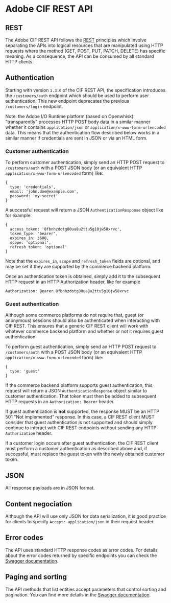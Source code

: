 # Adobe CIF REST API

## REST

The Adobe CIF REST API follows the [REST](https://en.wikipedia.org/wiki/Representational_state_transfer) principles which involve separating the APIs into logical resources that are manipulated using HTTP requests where the method (GET, POST, PUT, PATCH, DELETE) has specific meaning. As a consequence, the API can be consumed by all standard HTTP clients.

## Authentication

Starting with version `1.3.0` of the CIF REST API, the specification introduces the `/customers/auth` endpoint which should be used to perform user authentication. This new endpoint deprecates the previous `/customers/login` endpoint.

Note: the Adobe I/O Runtime platform (based on Openwhisk) "transparently" processes HTTP POST body data in a similar manner whether it contains `application/json` or `application/x-www-form-urlencoded` data. This means that the authentication flow described below works in a similar manner if credentials are sent in JSON or via an HTML form.

### Customer authentication

To perform customer authentication, simply send an HTTP POST request to `/customers/auth` with a POST JSON body (or an equivalent HTTP `application/x-www-form-urlencoded` form) like:
```
{
  type: 'credentials',
  email: 'john.doe@example.com',
  password: 'my-secret'
}
```
A successful request will return a JSON `AuthenticationResponse` object like for example:
```
{
  access_token: '8fbnhzdotg80ua8u2ttu5g10jw58xrvc',
  token_type: 'bearer',
  expires_in: 3600,
  scope: 'optional',
  refresh_token: 'optional'
}
```
Note that the `expires_in`, `scope` and `refresh_token` fields are optional, and may be set if they are supported by the commerce backend platform.

Once an authentication token is obtained, simply add it to the subsequent HTTP request in an HTTP Authorization header, like for example
```
Authorization: Bearer 8fbnhzdotg80ua8u2ttu5g10jw58xrvc
```

### Guest authentication

Although some commerce platforms do not require that, guest (or anonymous) sessions should also be authenticated when interacting with CIF REST. This ensures that a generic CIF REST client will work with whatever commerce backend platform and whether or not it requires guest authentication.

To perform guest authentication, simply send an HTTP POST request to `/customers/auth` with a POST JSON body (or an equivalent HTTP `application/x-www-form-urlencoded` form) like:
```
{
  type: 'guest'
}
```
If the commerce backend platform supports guest authentication, this request will return a JSON `AuthenticationResponse` object similar to customer authentication. That token must then be added to subsequent HTTP requests in an `Authorization: Bearer` header.

If guest authentication is **not** supported, the response MUST be an HTTP 501 "Not implemented" response. In this case, a CIF REST client MUST consider that guest authentication is not supported and should simply continue to interact with CIF REST endpoints without sending any HTTP `Authorization` header.

If a customer login occurs after guest authentication, the CIF REST client must perform a customer authentication as described above and, if successful, must replace the guest token with the newly obtained customer token.
 
## JSON

All response payloads are in JSON format.

## Content negociation

Although the API will use only JSON for data serialization, it is good practice for clients to specify `Accept: application/json` in their request header.

## Error codes

The API uses standard HTTP response codes as error codes. For details about the error codes returned by specific endpoints you can check the [Swagger documentation](http://opensource.adobe.com/commerce-cif-api/).

## Paging and sorting

The API methods that list entities accept parameters that control sorting and pagination. You can find more details in the [Swagger documentation](http://opensource.adobe.com/commerce-cif-api/).
